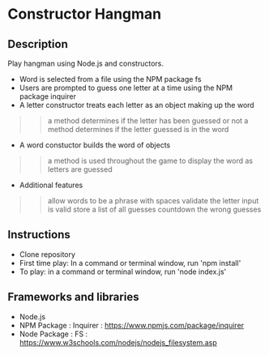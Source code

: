 # Constructor Hangman

## Description
Play hangman using Node.js and constructors.
* Word is selected from a file using the NPM package fs
* Users are prompted to guess one letter at a time using the NPM package inquirer 
* A letter constructor treats each letter as an object making up the word
>> a method determines if the letter has been guessed or not
>> a method determines if the letter guessed is in the word
* A word constuctor builds the word of objects
>> a method is used throughout the game to display the word as letters are guessed 
* Additional features
>> allow words to be a phrase with spaces
>> validate the letter input is valid
>> store a list of all guesses
>> countdown the wrong guesses

## Instructions
- Clone repository
- First time play: In a command or terminal window, run 'npm install'
- To play: in a command or terminal window, run 'node index.js'

## Frameworks and libraries
- Node.js
- NPM Package  : Inquirer : https://www.npmjs.com/package/inquirer
- Node Package : FS : https://www.w3schools.com/nodejs/nodejs_filesystem.asp
